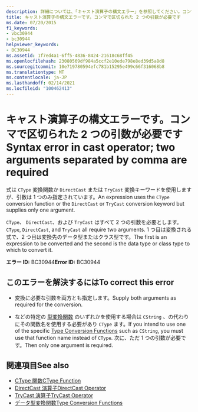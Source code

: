 ```yaml
---
description: 詳細については、「キャスト演算子の構文エラー」を参照してください。コンマで区切られた2つの引数が必要です
title: キャスト演算子の構文エラーです。コンマで区切られた 2 つの引数が必要です
ms.date: 07/20/2015
f1_keywords:
- vbc30944
- bc30944
helpviewer_keywords:
- BC30944
ms.assetid: 1f7ed4a1-6ff5-4836-8424-21618c68ff45
ms.openlocfilehash: 23080569df984a5ccf2e10ede798e8ed39d5a8d8
ms.sourcegitcommit: 10e719780594efc781b15295e499c66f316068b8
ms.translationtype: MT
ms.contentlocale: ja-JP
ms.lasthandoff: 02/14/2021
ms.locfileid: "100462413"
---
```

# <a name="syntax-error-in-cast-operator-two-arguments-separated-by-comma-are-required"></a><span data-ttu-id="1ca10-103">キャスト演算子の構文エラーです。コンマで区切られた 2 つの引数が必要です</span><span class="sxs-lookup"><span data-stu-id="1ca10-103">Syntax error in cast operator; two arguments separated by comma are required</span></span>

<span data-ttu-id="1ca10-104">式は `CType` 変換関数か `DirectCast` または `TryCast` 変換キーワードを使用しますが、引数は 1 つのみ指定されています。</span><span class="sxs-lookup"><span data-stu-id="1ca10-104">An expression uses the `CType` conversion function or the `DirectCast` or `TryCast` conversion keyword but supplies only one argument.</span></span>  
  
 <span data-ttu-id="1ca10-105">`CType`、 `DirectCast`、および `TryCast` はすべて 2 つの引数を必要とします。</span><span class="sxs-lookup"><span data-stu-id="1ca10-105">`CType`, `DirectCast`, and `TryCast` all require two arguments.</span></span> <span data-ttu-id="1ca10-106">1 つ目は変換される式で、2 つ目は変換先のデータ型またはクラス型です。</span><span class="sxs-lookup"><span data-stu-id="1ca10-106">The first is an expression to be converted and the second is the data type or class type to which to convert it.</span></span>  
  
 <span data-ttu-id="1ca10-107">**エラー ID:** BC30944</span><span class="sxs-lookup"><span data-stu-id="1ca10-107">**Error ID:** BC30944</span></span>  
  
## <a name="to-correct-this-error"></a><span data-ttu-id="1ca10-108">このエラーを解決するには</span><span class="sxs-lookup"><span data-stu-id="1ca10-108">To correct this error</span></span>  
  
- <span data-ttu-id="1ca10-109">変換に必要な引数を両方とも指定します。</span><span class="sxs-lookup"><span data-stu-id="1ca10-109">Supply both arguments as required for the conversion.</span></span>  
  
- <span data-ttu-id="1ca10-110">などの特定の [型変換関数](../language-reference/functions/type-conversion-functions.md) のいずれかを使用する場合は `CString` 、の代わりにその関数名を使用する必要があり `CType` ます。</span><span class="sxs-lookup"><span data-stu-id="1ca10-110">If you intend to use one of the specific [Type Conversion Functions](../language-reference/functions/type-conversion-functions.md) such as `CString`, you must use that function name instead of `CType`.</span></span> <span data-ttu-id="1ca10-111">次に、ただ 1 つの引数が必要です。</span><span class="sxs-lookup"><span data-stu-id="1ca10-111">Then only one argument is required.</span></span>  
  
## <a name="see-also"></a><span data-ttu-id="1ca10-112">関連項目</span><span class="sxs-lookup"><span data-stu-id="1ca10-112">See also</span></span>

- [<span data-ttu-id="1ca10-113">CType 関数</span><span class="sxs-lookup"><span data-stu-id="1ca10-113">CType Function</span></span>](../language-reference/functions/ctype-function.md)
- [<span data-ttu-id="1ca10-114">DirectCast 演算子</span><span class="sxs-lookup"><span data-stu-id="1ca10-114">DirectCast Operator</span></span>](../language-reference/operators/directcast-operator.md)
- [<span data-ttu-id="1ca10-115">TryCast 演算子</span><span class="sxs-lookup"><span data-stu-id="1ca10-115">TryCast Operator</span></span>](../language-reference/operators/trycast-operator.md)
- [<span data-ttu-id="1ca10-116">データ型変換関数</span><span class="sxs-lookup"><span data-stu-id="1ca10-116">Type Conversion Functions</span></span>](../language-reference/functions/type-conversion-functions.md)
